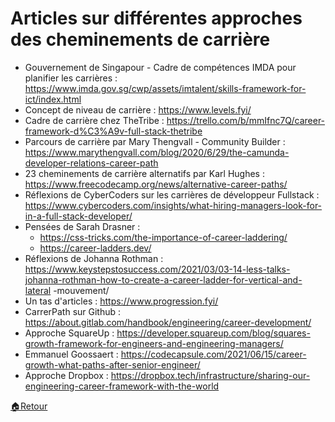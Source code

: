 # Articles sur différentes approches des cheminements de carrière

- Gouvernement de Singapour - Cadre de compétences IMDA pour planifier les carrières : https://www.imda.gov.sg/cwp/assets/imtalent/skills-framework-for-ict/index.html
- Concept de niveau de carrière : https://www.levels.fyi/
- Cadre de carrière chez TheTribe : https://trello.com/b/mmIfnc7Q/career-framework-d%C3%A9v-full-stack-thetribe
- Parcours de carrière par Mary Thengvall - Community Builder : https://www.marythengvall.com/blog/2020/6/29/the-camunda-developer-relations-career-path
- 23 cheminements de carrière alternatifs par Karl Hughes : https://www.freecodecamp.org/news/alternative-career-paths/
- Réflexions de CyberCoders sur les carrières de développeur Fullstack : https://www.cybercoders.com/insights/what-hiring-managers-look-for-in-a-full-stack-developer/
- Pensées de Sarah Drasner :
  - https://css-tricks.com/the-importance-of-career-laddering/
  - https://career-ladders.dev/
- Réflexions de Johanna Rothman : https://www.keystepstosuccess.com/2021/03/03-14-less-talks-johanna-rothman-how-to-create-a-career-ladder-for-vertical-and-lateral -mouvement/
- Un tas d'articles : https://www.progression.fyi/
- CarrerPath sur Github : https://about.gitlab.com/handbook/engineering/career-development/
- Approche SquareUp : https://developer.squareup.com/blog/squares-growth-framework-for-engineers-and-engineering-managers/
- Emmanuel Goossaert : https://codecapsule.com/2021/06/15/career-growth-what-paths-after-senior-engineer/
- Approche Dropbox : https://dropbox.tech/infrastructure/sharing-our-engineering-career-framework-with-the-world

[🏠Retour](../README_fr.md)
